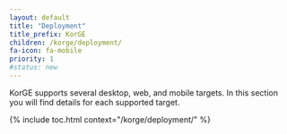 ```yaml
---
layout: default
title: "Deployment"
title_prefix: KorGE
children: /korge/deployment/
fa-icon: fa-mobile
priority: 1
#status: new
---
```


KorGE supports several desktop, web, and mobile targets.
In this section you will find details for each supported target.

{% include toc.html context="/korge/deployment/" %}
